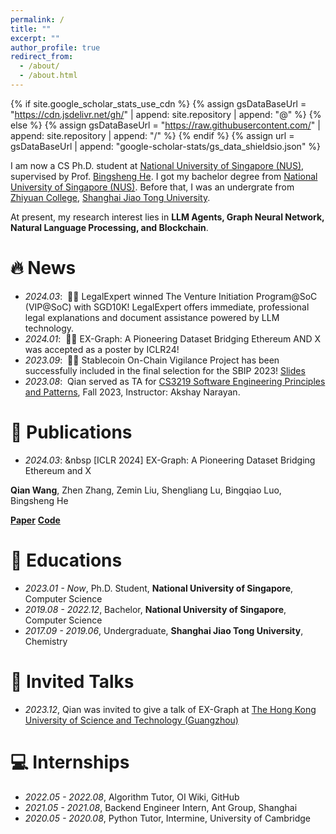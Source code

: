 ```yaml
---
permalink: /
title: ""
excerpt: ""
author_profile: true
redirect_from: 
  - /about/
  - /about.html
---
```


{% if site.google_scholar_stats_use_cdn %}
{% assign gsDataBaseUrl = "https://cdn.jsdelivr.net/gh/" | append: site.repository | append: "@" %}
{% else %}
{% assign gsDataBaseUrl = "https://raw.githubusercontent.com/" | append: site.repository | append: "/" %}
{% endif %}
{% assign url = gsDataBaseUrl | append: "google-scholar-stats/gs_data_shieldsio.json" %}

<span class='anchor' id='about-me'></span>

I am now a CS Ph.D. student at [National University of Singapore (NUS)](https://nus.edu.sg/), supervised by Prof. [Bingsheng He](https://www.comp.nus.edu.sg/~hebs/). I got my bachelor degree from [National University of Singapore (NUS)](https://nus.edu.sg/). Before that, I was an undergrate from [Zhiyuan College](https://en.zhiyuan.sjtu.edu.cn/), [Shanghai Jiao Tong University](https://en.sjtu.edu.cn/). 

At present, my research interest lies in  **LLM Agents, Graph Neural Network, Natural Language Processing, and Blockchain**.

# 🔥 News
- *2024.03*: &nbsp;🎉🎉 LegalExpert winned The Venture Initiation Program@SoC (VIP@SoC) with SGD10K! LegalExpert offers immediate, professional legal explanations and document assistance powered by LLM technology. 
- *2024.01*: &nbsp;🎉🎉 EX-Graph: A Pioneering Dataset Bridging
Ethereum AND X was accepted as a poster by ICLR24!
- *2023.09*: &nbsp;🎉🎉 Stablecoin On-Chain Vigilance Project has been successfully included in the final selection for the SBIP 2023! [Slides](https://docs.google.com/presentation/d/1egOBX-0kWb7ZO5ix3bB3P6D8LU7zYlziTGbDKCzVIe8/edit?usp=sharing)
- *2023.08*: &nbsp;Qian served as TA for [CS3219 Software Engineering Principles and Patterns](https://nusmods.com/courses/CS3219/software-engineering-principles-and-patterns), Fall 2023, Instructor: Akshay Narayan.


# 📝 Publications 

- *2024.03*: &nbsp [ICLR 2024] EX-Graph: A Pioneering Dataset Bridging Ethereum and X

**Qian Wang**, Zhen Zhang, Zemin Liu, Shengliang Lu, Bingqiao Luo, Bingsheng He

[**Paper**](https://arxiv.org/abs/2310.01015) [**Code**](https://github.com/Persdre/EX-Graph)

# 📖 Educations

- *2023.01 - Now*, Ph.D. Student, **National University of Singapore**, Computer Science
- *2019.08 - 2022.12*, Bachelor, **National University of Singapore**, Computer Science
- *2017.09 - 2019.06*, Undergraduate, **Shanghai Jiao Tong University**, Chemistry

# 💬 Invited Talks

- *2023.12*, Qian was invited to give a talk of EX-Graph at [The Hong Kong University of Science and Technology (Guangzhou)](https://www.hkust-gz.edu.cn/)

# 💻 Internships

- *2022.05 - 2022.08*, Algorithm Tutor, OI Wiki, GitHub
- *2021.05 - 2021.08*, Backend Engineer Intern, Ant Group, Shanghai
- *2020.05 - 2020.08*, Python Tutor, Intermine, University of Cambridge